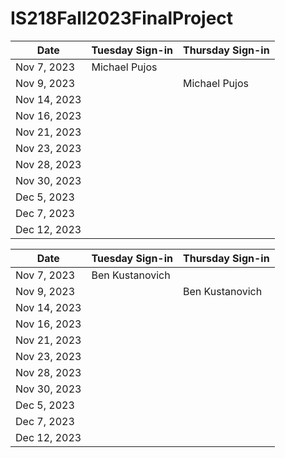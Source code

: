 # IS218Fall2023FinalProject
| Date       | Tuesday Sign-in | Thursday Sign-in |  
|------------|-----------------|------------------|
| Nov 7, 2023|Michael Pujos    |                  |
| Nov 9, 2023|                 | Michael Pujos    |
| Nov 14, 2023|                |                  |
| Nov 16, 2023|                |                  |
| Nov 21, 2023|                |                  |
| Nov 23, 2023|                |                  |
| Nov 28, 2023|                |                  |
| Nov 30, 2023|                |                  |
| Dec 5, 2023 |                |                  |
| Dec 7, 2023 |                |                  |
| Dec 12, 2023|                |                  |

| Date       | Tuesday Sign-in | Thursday Sign-in |
|------------|-----------------|------------------|
| Nov 7, 2023 |Ben Kustanovich |                  | 
| Nov 9, 2023 |                |Ben Kustanovich   |
| Nov 14, 2023|                |                  |
| Nov 16, 2023|                |                  |
| Nov 21, 2023|                |                  |
| Nov 23, 2023|                |                  |
| Nov 28, 2023|                |                  |
| Nov 30, 2023|                |                  |
| Dec 5, 2023 |                |                  |
| Dec 7, 2023 |                |                  |
| Dec 12, 2023|                |                  |
